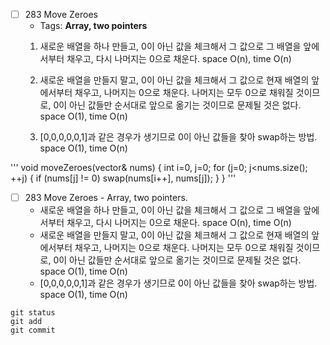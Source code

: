 - [ ] 283 Move Zeroes 
	* Tags: **Array, two pointers**
	1. 새로운 배열을 하나 만들고, 0이 아닌 값을 체크해서 그 값으로 그 배열을 앞에서부터 채우고, 다시 나머지는 0으로 채운다. space O(n), time O(n)
	
	2. 새로운 배열을 만들지 말고, 0이 아닌 값을 체크해서 그 값으로 현재 배열의 앞에서부터 채우고, 나머지는 0으로 채운다. 나머지는 모두 0으로 채워질 것이므로, 0이 아닌 값들만 순서대로 앞으로 옮기는 것이므로 문제될 것은 없다. space O(1), time O(n)
	
	3. [0,0,0,0,0,1]과 같은 경우가 생기므로 0이 아닌 값들을 찾아 swap하는 방법. space O(1), time O(n)
	
'''
void moveZeroes(vector<int>& nums) {
	int i=0, j=0;
	for (j=0; j<nums.size(); ++j) {
		if (nums[j] != 0)
			swap(nums[i++], nums[j]);
	}
}
'''

	

- [ ] 283 Move Zeroes - Array, two pointers.
	- 새로운 배열을 하나 만들고, 0이 아닌 값을 체크해서 그 값으로 그 배열을 앞에서부터 채우고, 다시 나머지는 0으로 채운다. space O(n), time O(n)
	- 새로운 배열을 만들지 말고, 0이 아닌 값을 체크해서 그 값으로 현재 배열의 앞에서부터 채우고, 나머지는 0으로 채운다. 나머지는 모두 0으로 채워질 것이므로, 0이 아닌 값들만 순서대로 앞으로 옮기는 것이므로 문제될 것은 없다. space O(1), time O(n)
	- [0,0,0,0,0,1]과 같은 경우가 생기므로 0이 아닌 값들을 찾아 swap하는 방법. space O(1), time O(n)
	
	
```
git status
git add
git commit
```